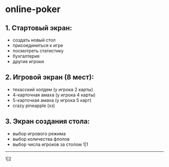 # online-poker
## 1. Стартовый экран:
  - создать новый стол
  - присоединиться к игре
  - посмотреть статистику
  - бухгалтерия
  - другие игроки

## 2. Игровой экран (8 мест): 
  - техасский холдем (у игрока 2 карты)
  - 4-карточная амаха (у игрока 4 карты)
  - 5-карточкая амаха (у игрока 5 карт)
  - crazy pineapple (хз)
  
## 3. Экран создания стола:
  - выбор игрового режима
  - выбор количества флопов
  - выбор числа игроков за столом
1|1
---
1|2

